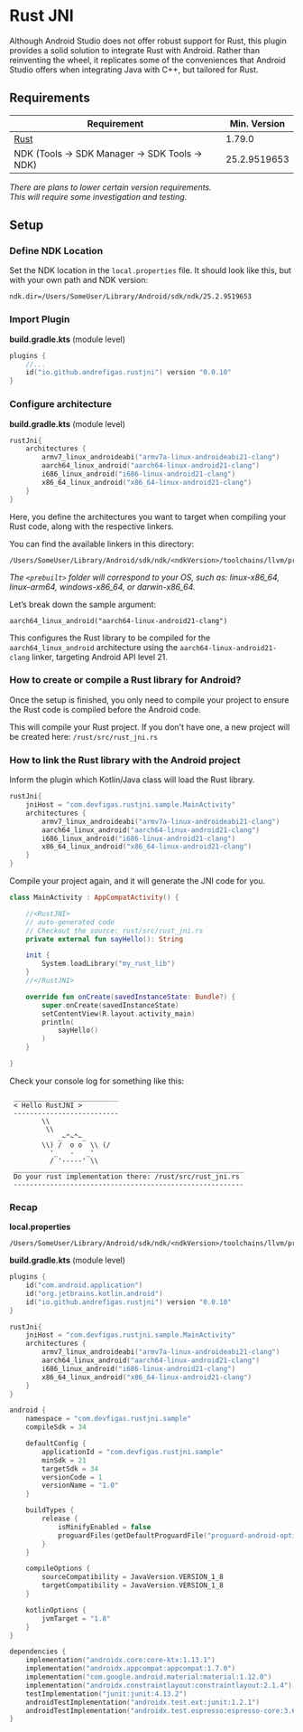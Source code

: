 # Rust JNI

Although Android Studio does not offer robust support for Rust, this plugin provides a solid solution to integrate Rust with Android. Rather than reinventing the wheel, it replicates some of the conveniences that Android Studio offers when integrating Java with C++, but tailored for Rust.

## Requirements

| Requirement                                         | Min. Version |
|-----------------------------------------------------|--------------|
| [Rust](https://www.rust-lang.org/learn/get-started) | 1.79.0       |
| NDK (Tools -> SDK Manager -> SDK Tools -> NDK)      | 25.2.9519653 |

*There are plans to lower certain version requirements.<br/>
This will require some investigation and testing.*

## Setup

### Define NDK Location

Set the NDK location in the `local.properties` file. It should look like this, but with your own path and NDK version:
```properties
ndk.dir=/Users/SomeUser/Library/Android/sdk/ndk/25.2.9519653
```

### Import Plugin

**build.gradle.kts** (module level)
```kotlin
plugins {
    //...
    id("io.github.andrefigas.rustjni") version "0.0.10"
}
```

### Configure architecture

**build.gradle.kts** (module level)
```kotlin
rustJni{
    architectures {
        armv7_linux_androideabi("armv7a-linux-androideabi21-clang")
        aarch64_linux_android("aarch64-linux-android21-clang")
        i686_linux_android("i686-linux-android21-clang")
        x86_64_linux_android("x86_64-linux-android21-clang")
    }
}
```
Here, you define the architectures you want to target when compiling your Rust code, along with the respective linkers.

You can find the available linkers in this directory:
```
/Users/SomeUser/Library/Android/sdk/ndk/<ndkVersion>/toolchains/llvm/prebuilt/<prebuilt>/bin/
```
*The `<prebuilt>` folder will correspond to your OS, such as: linux-x86_64, linux-arm64, windows-x86_64, or darwin-x86_64.*

Let’s break down the sample argument:

```aarch64_linux_android("aarch64-linux-android21-clang")```

This configures the Rust library to be compiled for the `aarch64_linux_android` architecture using the `aarch64-linux-android21-clang` linker, targeting Android API level 21.

### How to create or compile a Rust library for Android?

Once the setup is finished, you only need to compile your project to ensure the Rust code is compiled before the Android code.


This will compile your Rust project. If you don't have one, a new project will be created here:
`/rust/src/rust_jni.rs`

### How to link the Rust library with the Android project

Inform the plugin which Kotlin/Java class will load the Rust library.

```kotlin
rustJni{
    jniHost = "com.devfigas.rustjni.sample.MainActivity"
    architectures {
        armv7_linux_androideabi("armv7a-linux-androideabi21-clang")
        aarch64_linux_android("aarch64-linux-android21-clang")
        i686_linux_android("i686-linux-android21-clang")
        x86_64_linux_android("x86_64-linux-android21-clang")
    }
}
```

Compile your project again, and it will generate the JNI code for you.

```kotlin
class MainActivity : AppCompatActivity() {

    //<RustJNI>
    // auto-generated code
    // Checkout the source: rust/src/rust_jni.rs
    private external fun sayHello(): String

    init {
        System.loadLibrary("my_rust_lib")
    }
    //</RustJNI>

    override fun onCreate(savedInstanceState: Bundle?) {
        super.onCreate(savedInstanceState)
        setContentView(R.layout.activity_main)
        println(
            sayHello()
        )
    }

}
```
Check your console log for something like this:
```
 __________________________
 < Hello RustJNI >
 --------------------------
        \\
         \\
            _~^~^~_
        \\) /  o o  \\ (/
          '_   -   _'
          / '-----' \\
 _________________________________________________________
 Do your rust implementation there: /rust/src/rust_jni.rs
 ---------------------------------------------------------
```

### Recap

**local.properties**
```
/Users/SomeUser/Library/Android/sdk/ndk/<ndkVersion>/toolchains/llvm/prebuilt/<prebuilt>/bin/
```
**build.gradle.kts** (module level)
```kotlin
plugins {
    id("com.android.application")
    id("org.jetbrains.kotlin.android")
    id("io.github.andrefigas.rustjni") version "0.0.10"
}

rustJni{
    jniHost = "com.devfigas.rustjni.sample.MainActivity"
    architectures {
        armv7_linux_androideabi("armv7a-linux-androideabi21-clang")
        aarch64_linux_android("aarch64-linux-android21-clang")
        i686_linux_android("i686-linux-android21-clang")
        x86_64_linux_android("x86_64-linux-android21-clang")
    }
}

android {
    namespace = "com.devfigas.rustjni.sample"
    compileSdk = 34

    defaultConfig {
        applicationId = "com.devfigas.rustjni.sample"
        minSdk = 21
        targetSdk = 34
        versionCode = 1
        versionName = "1.0"
    }

    buildTypes {
        release {
            isMinifyEnabled = false
            proguardFiles(getDefaultProguardFile("proguard-android-optimize.txt"), "proguard-rules.pro")
        }
    }

    compileOptions {
        sourceCompatibility = JavaVersion.VERSION_1_8
        targetCompatibility = JavaVersion.VERSION_1_8
    }

    kotlinOptions {
        jvmTarget = "1.8"
    }
}

dependencies {
    implementation("androidx.core:core-ktx:1.13.1")
    implementation("androidx.appcompat:appcompat:1.7.0")
    implementation("com.google.android.material:material:1.12.0")
    implementation("androidx.constraintlayout:constraintlayout:2.1.4")
    testImplementation("junit:junit:4.13.2")
    androidTestImplementation("androidx.test.ext:junit:1.2.1")
    androidTestImplementation("androidx.test.espresso:espresso-core:3.6.1")
}
```